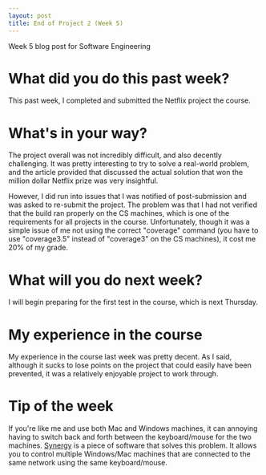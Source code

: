 ```yaml
---
layout: post
title: End of Project 2 (Week 5)
---
```


Week 5 blog post for Software Engineering

# What did you do this past week?

This past week, I completed and submitted the Netflix project the course.

# What's in your way?

The project overall was not incredibly difficult, and also decently challenging. It was pretty interesting to try to solve a real-world problem, and the article provided that discussed the actual solution that won the million dollar Netflix prize was very insightful. 

However, I did run into issues that I was notified of post-submission and was asked to re-submit the project. The problem was that I had not verified that the build ran properly on the CS machines, which is one of the requirements for all projects in the course. Unfortunately, though it was a simple issue of me not using the correct "coverage" command (you have to use "coverage3.5" instead of "coverage3" on the CS machines), it cost me 20% of my grade.

# What will you do next week?

I will begin preparing for the first test in the course, which is next Thursday.

# My experience in the course

My experience in the course last week was pretty decent. As I said, although it sucks to lose points on the project that could easily have been prevented, it was a relatively enjoyable project to work through. 

# Tip of the week

If you're like me and use both Mac and Windows machines, it can annoying having to switch back and forth between the keyboard/mouse for the two machines. [Synergy](http://symless.com/synergy/) is a piece of software that solves this problem. It allows you to control multiple Windows/Mac machines that are connected to the same network using the same keyboard/mouse.
